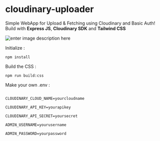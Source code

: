 
# cloudinary-uploader

Simple WebApp for Upload & Fetching using Cloudinary  and Basic Auth!
Build with **Express JS**, **Cloudinary SDK** and **Tailwind CSS**

![enter image description here](https://res.cloudinary.com/ipz/image/upload/v1717306402/uploads/jpixll8obuyo9aufn54y.png)

Initialize :
```
npm install
```
Build the CSS :
```
npm run build:css
```
Make your own .env :
```env

CLOUDINARY_CLOUD_NAME=yourcloudname

CLOUDINARY_API_KEY=yourapikey

CLOUDINARY_API_SECRET=yoursecret

ADMIN_USERNAME=yourusername

ADMIN_PASSWORD=yourpassword

```